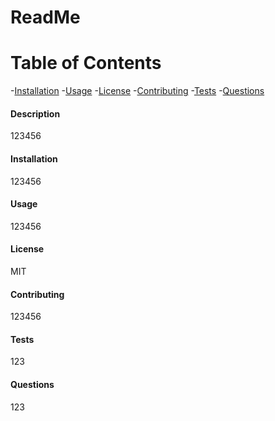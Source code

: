 # ReadMe
# Table of Contents
-[Installation](#installation)
-[Usage](#usage)
-[License](#license)
-[Contributing](#contributing)
-[Tests](#contributing)
-[Questions](#questions)
#### Description
123456
#### Installation
123456
#### Usage
123456
#### License
MIT
#### Contributing
123456
#### Tests
123
#### Questions
123
